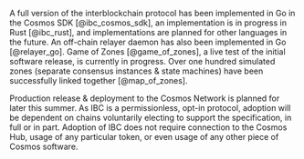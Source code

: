 A full version of the interblockchain protocol has been implemented in Go in the Cosmos SDK [@ibc_cosmos_sdk], an implementation is in progress in Rust [@ibc_rust], and implementations are planned for other languages in the future. An off-chain relayer daemon has also been implemented in Go [@relayer_go]. Game of Zones [@game_of_zones], a live test of the initial software release, is currently in progress. Over one hundred simulated zones (separate consensus instances & state machines) have been successfully linked together [@map_of_zones].

Production release & deployment to the Cosmos Network is planned for later this summer. As IBC is a permissionless, opt-in protocol, adoption will be dependent on chains voluntarily electing to support the specification, in full or in part. Adoption of IBC does not require connection to the Cosmos Hub, usage of any particular token, or even usage of any other piece of Cosmos software.
